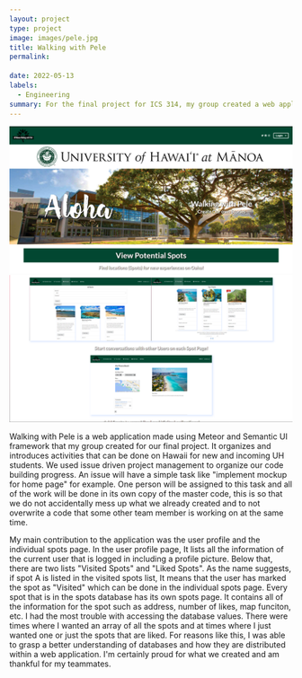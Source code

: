 ```yaml
---
layout: project
type: project
image: images/pele.jpg
title: Walking with Pele
permalink: 

date: 2022-05-13
labels:
  - Engineering
summary: For the final project for ICS 314, my group created a web application that introduces and escorts new and ongoing UH students to the countless activities to do Hawaii. 
---
```


<div class="ui medium images">
  <img class="ui image" src="../images/wwp1.png">
  <img class="ui image" src="../images/wwp2.png">
</div>

Walking with Pele is a web application made using Meteor and Semantic UI framework that my group created for our final project. It organizes and introduces activities that can be done on Hawaii for new and incoming UH students. We used issue driven project management to organize our code building progress. An issue will have a simple task like "implement mockup for home page" for example. One person will be assigned to this task and all of the work will be done in its own copy of the master code, this is so that we do not accidentally mess up what we already created and to not overwrite a code that some other team member is working on at the same time.  

My main contribution to the application was the user profile and the individual spots page. In the user profile page, It lists all the information of the current user that is logged in including a profile picture. Below that, there are two lists "Visited Spots" and "Liked Spots". As the name suggests, if spot A is listed in the visited spots list, It means that the user has marked the spot as "Visited" which can be done in the individual spots page. Every spot that is in the spots database has its own spots page. It contains all of the information for the spot such as address, number of likes, map funciton, etc. I had the most trouble with accessing the database values. There were times where I wanted an array of all the spots and at times where I just wanted one or just the spots that are liked. For reasons like this, I was able to grasp a better understanding of databases and how they are distributed within a web application. I'm certainly proud for what we created and am thankful for my teammates.
